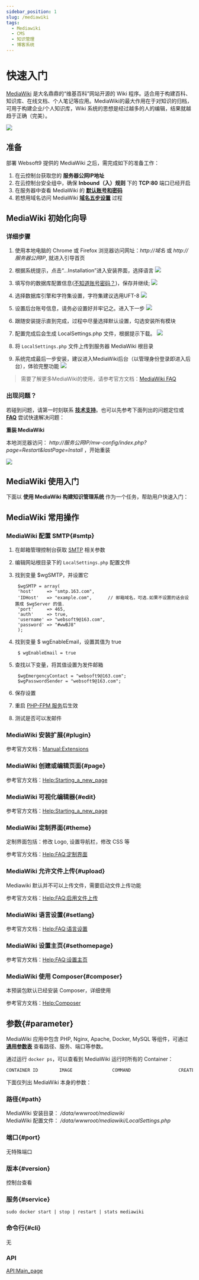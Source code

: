 ```yaml
---
sidebar_position: 1
slug: /mediawiki
tags:
  - Mediawiki
  - CMS
  - 知识管理
  - 博客系统
---
```


# 快速入门

[MediaWiki](https://www.mediawiki.org) 是大名鼎鼎的“维基百科”网站开源的 Wiki 程序。适合用于构建百科、知识库、在线文档、个人笔记等应用。MediaWiki的最大作用在于对知识的归档，可用于构建企业/个人知识库，Wiki 系统的思想是经过越多的人的编辑，结果就越趋于正确（完美）。

![](https://libs.websoft9.com/Websoft9/DocsPicture/zh/mediawiki/MediaWiki_UI.png)

## 准备

部署 Websoft9 提供的 MediaWiki 之后，需完成如下的准备工作：

1. 在云控制台获取您的 **服务器公网IP地址** 
2. 在云控制台安全组中，确保 **Inbound（入）规则** 下的 **TCP:80** 端口已经开启
3. 在服务器中查看 MediaWiki 的 **[默认账号和密码](./user/credentials)**  
4. 若想用域名访问  MediaWiki **[域名五步设置](./administrator/domain_step)** 过程


## MediaWiki 初始化向导

### 详细步骤

1. 使用本地电脑的 Chrome 或 Firefox 浏览器访问网址：*http://域名* 或 *http://服务器公网IP*, 就进入引导首页

2. 根据系统提示，点击“…Installation”进入安装界面，选择语言 
   ![](https://libs.websoft9.com/Websoft9/DocsPicture/zh/mediawiki/mediawiki-install001-websoft9.png)

3. 填写你的数据库配置信息([不知道账号密码？](./user/credentials))，保存并继续; 
   ![](https://libs.websoft9.com/Websoft9/DocsPicture/zh/mediawiki/mediawiki-install002-websoft9.png)

4. 选择数据库引擎和字符集设置，字符集建议选用UFT-8 
   ![](https://libs.websoft9.com/Websoft9/DocsPicture/zh/mediawiki/mediawiki-install003-websoft9.png)


5. 设置后台账号信息，请务必设置好并牢记之。进入下一步 
   ![](https://libs.websoft9.com/Websoft9/DocsPicture/zh/mediawiki/mediawiki-install004-websoft9.png)

6. 跟随安装提示直到完成，过程中尽量选择默认设置，勾选安装所有模块

7. 配置完成后会生成 LocalSettings.php 文件，根据提示下载。 
   ![](https://libs.websoft9.com/Websoft9/DocsPicture/zh/mediawiki/mediawiki-install005-websoft9.png)

8. 将 `LocalSettings.php` 文件上传到服务器 MediaWiki 根目录

9. 系统完成最后一步安装，建议进入MediaWiki后台（以管理身份登录即进入后台），体验完整功能 
   ![](https://libs.websoft9.com/Websoft9/DocsPicture/zh/mediawiki/mediawiki-homepage-websoft9.png)

> 需要了解更多MediaWiki的使用，请参考官方文档：[MediaWiki FAQ](https://www.mediawiki.org/wiki/Sysadmin_hub/zh)

### 出现问题？

若碰到问题，请第一时刻联系 **[技术支持](./helpdesk)**。也可以先参考下面列出的问题定位或  **[FAQ](./faq#setup)** 尝试快速解决问题：

**重装 MediaWiki**

本地浏览器访问： *http://服务公网IP/mw-config/index.php?page=Restart&lastPage=Install* ，开始重装

![](https://libs.websoft9.com/Websoft9/DocsPicture/en/mediawiki/Mediawiki-reinstall-websoft9.png)

## MediaWiki 使用入门

下面以 **使用 MediaWiki 构建知识管理系统** 作为一个任务，帮助用户快速入门：

## MediaWiki 常用操作

### MediaWiki 配置 SMTP{#smtp}

1. 在邮箱管理控制台获取 [SMTP](./administrator/smtp) 相关参数

2. 编辑网站根目录下的 `LocalSettings.php` 配置文件

3. 找到变量 $wgSMTP，并设置它
   
   ```
    $wgSMTP = array(
    'host'     => "smtp.163.com", 
    'IDHost'   => "example.com",      // 邮箱域名，可选.如果不设置的话会设置成 $wgServer 的值.
    'port'     => 465,                 
    'auth'     => true,               
    'username' => "websoft9@163.com",     
    'password' => "#wwBJ8"       
    );
   ```

4. 找到变量 $ wgEnableEmail，设置其值为 true
   
   ```
    $ wgEnableEmail = true
   ```


5. 查找以下变量，将其值设置为发件邮箱
   
   ```
    $wgEmergencyContact = "websoft9@163.com";
    $wgPasswordSender = "websoft9@163.com";
   ```


6. 保存设置

7. 重启 [PHP-FPM 服务](./setup/parameter#service)后生效

8. 测试是否可以发邮件

### MediaWiki 安装扩展{#plugin}

参考官方文档：[Manual:Extensions](https://www.mediawiki.org/wiki/Manual:Extensions/zh)

### MediaWiki 创建或编辑页面{#page}

参考官方文档：[Help:Starting_a_new_page](https://www.mediawiki.org/wiki/Help:Starting_a_new_page/zh)

### MediaWiki 可视化编辑器{#edit}

参考官方文档：[Help:Starting_a_new_page](https://www.mediawiki.org/wiki/Help:VisualEditor/User_guide/zh)

### MediaWiki 定制界面{#theme}

定制界面包括：修改 Logo, 设置导航栏，修改 CSS 等  

参考官方文档：[Help:FAQ:定制界面](https://www.mediawiki.org/wiki/Manual:FAQ/zh#定制界面)

### MediaWiki 允许文件上传{#upload}

Mediawiki 默认并不可以上传文件，需要启动文件上传功能  

参考官方文档：[Help:FAQ:启用文件上传](https://www.mediawiki.org/wiki/Manual:FAQ/zh#如何启用文件上传?)

### MediaWiki 语言设置{#setlang}

参考官方文档：[Help:FAQ:语言设置](https://www.mediawiki.org/wiki/Manual:FAQ/zh#我如何更改界面语言？)

### MediaWiki 设置主页{#sethomepage}

参考官方文档：[Help:FAQ:设置主页](https://www.mediawiki.org/wiki/Manual:FAQ/zh#如何指定首页?)

### MediaWiki 使用 Composer{#composer}

本预装包默认已经安装 Composer，详细使用  

参考官方文档：[Help:Composer](https://www.mediawiki.org/wiki/Composer/zh)


## 参数{#parameter}

MediaWiki 应用中包含 PHP, Nginx, Apache, Docker, MySQL 等组件，可通过 **[通用参数表](./setup/parameter)** 查看路径、服务、端口等参数。 

通过运行 `docker ps`，可以查看到 MediaWiki 运行时所有的 Container：

```bash
CONTAINER ID        IMAGE               COMMAND                  CREATED             STATUS              PORTS                                NAMES
```


下面仅列出 MediaWiki 本身的参数：

### 路径{#path}

MediaWiki 安装目录： */data/wwwroot/mediawiki*  
MediaWiki 配置文件： */data/wwwroot/mediawiki/LocalSettings.php*  


### 端口{#port}

无特殊端口

### 版本{#version}

控制台查看

### 服务{#service}

```shell
sudo docker start | stop | restart | stats mediawiki
```

### 命令行{#cli}

无

### API

[API:Main_page](https://www.mediawiki.org/wiki/API:Main_page/zh)